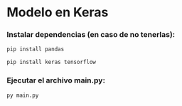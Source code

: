 # Modelo en Keras

### Instalar dependencias (en caso de no tenerlas):

```bash
pip install pandas
```

```bash
pip install keras tensorflow
```

### Ejecutar el archivo main.py:

```bash
py main.py
```